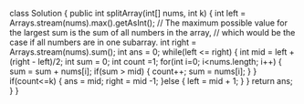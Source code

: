 class Solution {
public int splitArray(int[] nums, int k) {
int left = Arrays.stream(nums).max().getAsInt();
// The maximum possible value for the largest sum is the sum of all numbers in the array,
// which would be the case if all numbers are in one subarray.
int right = Arrays.stream(nums).sum();
int ans = 0;
while(left <= right) {
int mid = left + (right - left)/2;
int sum = 0;
int count =1;
for(int i=0; i<nums.length; i++) {
sum = sum + nums[i];
if(sum > mid) {
count++;
sum = nums[i];
}
}
if(count<=k) {
ans = mid;
right = mid -1;
}else {
left = mid + 1;
}
}
return ans;
}
}